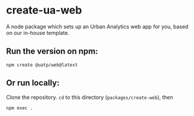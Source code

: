 # create-ua-web

A node package which sets up an Urban Analytics web app for you, based on our in-house template.

## Run the version on npm:

    npm create @uatp/web@latest

## Or run locally:

Clone the repository. `cd` to this directory (`packages/create-web`), then

    npm exec .
